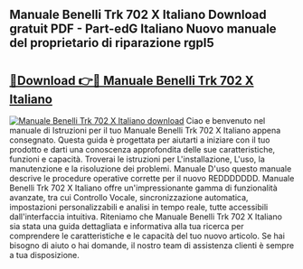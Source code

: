 ## Manuale Benelli Trk 702 X Italiano Download gratuit PDF - Part-edG Italiano Nuovo manuale del proprietario di riparazione rgpI5

# <h2><a href="http://dfaczpf.blite.top/?on=Manuale+Benelli+Trk+702+X+Italiano">🔗Download 👉🔴 Manuale Benelli Trk 702 X Italiano</a></h2>

[![Manuale Benelli Trk 702 X Italiano download](https://i.imgur.com/lujVjoI.png)](http://dfaczpf.blite.top/?on=Manuale+Benelli+Trk+702+X+Italiano)
Ciao e benvenuto nel manuale di Istruzioni per il tuo Manuale Benelli Trk 702 X Italiano appena consegnato. Questa guida è progettata per aiutarti a iniziare con il tuo prodotto e darti una conoscenza approfondita delle sue caratteristiche, funzioni e capacità. Troverai le istruzioni per L'installazione, L'uso, la manutenzione e la risoluzione dei problemi. Manuale D'uso questo manuale descrive le procedure operative corrette per il nuovo REDDDDDDD. Manuale Benelli Trk 702 X Italiano offre un'impressionante gamma di funzionalità avanzate, tra cui Controllo Vocale, sincronizzazione automatica, impostazioni personalizzabili e analisi in tempo reale, tutte accessibili dall'interfaccia intuitiva. Riteniamo che Manuale Benelli Trk 702 X Italiano sia stata una guida dettagliata e informativa alla tua ricerca per comprendere le caratteristiche e le capacità del tuo nuovo articolo. Se hai bisogno di aiuto o hai domande, il nostro team di assistenza clienti è sempre a tua disposizione.
